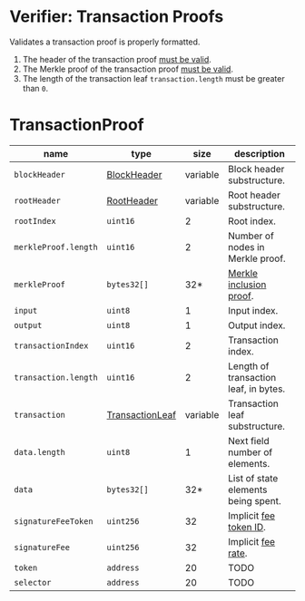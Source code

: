 Verifier: Transaction Proofs
===

Validates a transaction proof is properly formatted.

1. The header of the transaction proof [must be valid](./Block%20Header.md).
1. The Merkle proof of the transaction proof [must be valid](./Merkle%20Proof.md).
1. The length of the transaction leaf `transaction.length` must be greater than `0`.

# TransactionProof

| name                 | type                                                           | size     | description                                                  |
| -------------------- | -------------------------------------------------------------- | -------- | ------------------------------------------------------------ |
| `blockHeader`        | [BlockHeader](../1.%20Data%20Structures/Blocks.md)             | variable | Block header substructure.                                   |
| `rootHeader`         | [RootHeader](../1.%20Data%20Structures/Roots.md)               | variable | Root header substructure.                                    |
| `rootIndex`          | `uint16`                                                       | 2        | Root index.                                                  |
| `merkleProof.length` | `uint16`                                                       | 2        | Number of nodes in Merkle proof.                             |
| `merkleProof`        | `bytes32[]`                                                    | 32*      | [Merkle inclusion proof](./Merkle%20Proof.md).               |
| `input`              | `uint8`                                                        | 1        | Input index.                                                 |
| `output`             | `uint8`                                                        | 1        | Output index.                                                |
| `transactionIndex`   | `uint16`                                                       | 2        | Transaction index.                                           |
| `transaction.length` | `uint16`                                                       | 2        | Length of transaction leaf, in bytes.                        |
| `transaction`        | [TransactionLeaf](./../1.%20Data%20Structures/Transactions.md) | variable | Transaction leaf substructure.                               |
| `data.length`        | `uint8`                                                        | 1        | Next field number of elements.                               |
| `data`               | `bytes32[]`                                                    | 32*      | List of state elements being spent.                          |
| `signatureFeeToken`  | `uint256`                                                      | 32       | Implicit [fee token ID](../1.%20Data%20Structures/Roots.md). |
| `signatureFee`       | `uint256`                                                      | 32       | Implicit [fee rate](./../1.%20Data%20Structures/Roots.md).   |
| `token`              | `address`                                                      | 20       | TODO                                                         |
| `selector`           | `address`                                                      | 20       | TODO                                                         |
